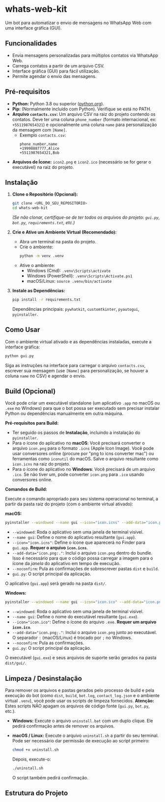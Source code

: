 # whats-web-kit

Um bot para automatizar o envio de mensagens no WhatsApp Web com uma interface gráfica (GUI).

## Funcionalidades

*   Envia mensagens personalizadas para múltiplos contatos via WhatsApp Web.
*   Carrega contatos a partir de um arquivo CSV.
*   Interface gráfica (GUI) para fácil utilização.
*   Permite agendar o envio das mensagens.

## Pré-requisitos

*   **Python:** Python 3.8 ou superior ([python.org](https://www.python.org/)).
*   **Pip:** (Normalmente incluído com Python). Verifique se está no PATH.
*   **Arquivo `contacts.csv`:** Um arquivo CSV na raiz do projeto contendo os contatos. Deve ter uma coluna `phone_number` (formato internacional, ex: `+5511987654321`) e opcionalmente uma coluna `name` para personalização da mensagem com `[Name]`.
    *   Exemplo `contacts.csv`:
        ```csv
        phone_number,name
        +19998887777,Alice
        +5511987654321,Bob
        ```
*   **Arquivos de Ícone:** `icon2.png` e `icon2.ico` (necessário se for gerar o executável) na raiz do projeto.

## Instalação

1.  **Clone o Repositório (Opcional):**
    ```bash
    git clone <URL_DO_SEU_REPOSITORIO>
    cd whats-web-kit
    ```
    *(Se não clonar, certifique-se de ter todos os arquivos do projeto: `gui.py`, `bot.py`, `requirements.txt`, etc.)*

2.  **Crie e Ative um Ambiente Virtual (Recomendado):**
    *   Abra um terminal na pasta do projeto.
    *   Crie o ambiente:
        ```bash
        python -m venv .venv
        ```
    *   Ative o ambiente:
        *   Windows (Cmd): `.venv\Scripts\activate`
        *   Windows (PowerShell): `.venv\Scripts\Activate.ps1`
        *   macOS/Linux: `source .venv/bin/activate`

3.  **Instale as Dependências:**
    ```bash
    pip install -r requirements.txt
    ```
    Dependências principais: `pywhatkit`, `customtkinter`, `pyautogui`, `pyinstaller`.

## Como Usar

Com o ambiente virtual ativado e as dependências instaladas, execute a interface gráfica:

```bash
python gui.py
```

Siga as instruções na interface para carregar o arquivo `contacts.csv`, escrever sua mensagem (use `[Name]` para personalização, se houver a coluna `name` no CSV) e agendar o envio.

## Build (Opcional)

Você pode criar um executável standalone (um aplicativo `.app` no macOS ou `.exe` no Windows) para que o bot possa ser executado sem precisar instalar Python ou dependências manualmente em outra máquina.

**Pré-requisitos para Build:**

*   Ter seguido os passos de **Instalação**, incluindo a instalação do `pyinstaller`.
*   Para o ícone do aplicativo no **macOS**: Você precisará converter o arquivo `icon.png` para o formato `.icns` (Apple Icon Image). Você pode usar conversores online (procure por "png to icns converter mac") ou ferramentas como `iconutil` do macOS. Salve o arquivo resultante como `icon.icns` na raiz do projeto.
*   Para o ícone do aplicativo no **Windows**: Você precisará de um arquivo `.ico`. Se não tiver um, pode converter `icon.png` para `.ico` usando conversores online.

**Comandos de Build:**

Execute o comando apropriado para seu sistema operacional no terminal, a partir da pasta raiz do projeto (com o ambiente virtual ativado):

**macOS:**

```bash
pyinstaller --windowed --name gui --icon="icon.icns" --add-data="icon.png:." --noconfirm gui.py
```

*   `--windowed`: Roda o aplicativo sem uma janela de terminal visível.
*   `--name gui`: Define o nome do aplicativo resultante (`gui.app`).
*   `--icon="icon.icns"`: Define o ícone que aparecerá no Finder para `gui.app`. **Requer o arquivo `icon.icns`**.
*   `--add-data="icon.png:."`: Inclui o arquivo `icon.png` dentro do bundle. Isso é necessário para que o código possa carregar a imagem para o ícone da *janela* do aplicativo em tempo de execução.
*   `--noconfirm`: Pula as confirmações de sobrescrever pastas `dist` e `build`.
*   `gui.py`: O script principal da aplicação.

O aplicativo (`gui.app`) será gerado na pasta `dist/`.

**Windows:**

```bash
pyinstaller --windowed --name gui --icon="icon.ico" --add-data="icon.png;." --noconfirm gui.py
```

*   `--windowed`: Roda o aplicativo sem uma janela de terminal visível.
*   `--name gui`: Define o nome do executável resultante (`gui.exe`).
*   `--icon="icon.ico"`: Define o ícone do arquivo `.exe`. **Requer um arquivo `icon.ico`**.
*   `--add-data="icon.png;."`: Inclui o arquivo `icon.png` junto ao executável. O separador `:` (macOS/Linux) é trocado por `;` no Windows.
*   `--noconfirm`: Pula as confirmações.
*   `gui.py`: O script principal da aplicação.

O executável (`gui.exe`) e seus arquivos de suporte serão gerados na pasta `dist/gui/`.

## Limpeza / Desinstalação

Para remover os arquivos e pastas gerados pelo processo de build e pela execução do bot (como `dist`, `build`, `bot.log`, `contact_log.json` e o ambiente virtual `.venv`), você pode usar os scripts de limpeza fornecidos. **Atenção:** Estes scripts NÃO apagam os arquivos de código fonte (`gui.py`, `bot.py`, etc.).

*   **Windows:**
    Execute o arquivo `uninstall.bat` com um duplo clique. Ele pedirá confirmação antes de remover os arquivos.

*   **macOS / Linux:**
    Execute o arquivo `uninstall.sh` a partir do seu terminal. Pode ser necessário dar permissão de execução ao script primeiro:
    ```bash
    chmod +x uninstall.sh
    ```
    Depois, execute-o:
    ```bash
    ./uninstall.sh
    ```
    O script também pedirá confirmação.

## Estrutura do Projeto

```